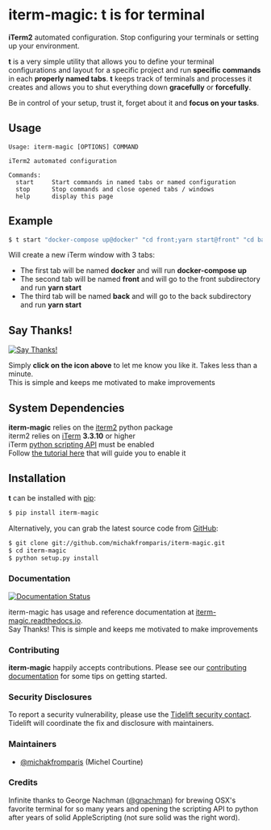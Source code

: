 # iterm-magic: **t** is for terminal

**iTerm2** automated configuration. Stop configuring your terminals or setting up your environment.

**t** is a very simple utility that allows you to define your terminal configurations and layout for a specific project and run **specific commands** in each **properly named tabs**. **t** keeps track of terminals and processes it creates and allows you to shut everything down **gracefully** or **forcefully**.

Be in control of your setup, trust it, forget about it and **focus on your tasks**.

## Usage

```
Usage: iterm-magic [OPTIONS] COMMAND

iTerm2 automated configuration

Commands:
  start		Start commands in named tabs or named configuration
  stop		Stop commands and close opened tabs / windows
  help		display this page
```

## Example

```bash
$ t start "docker-compose up@docker" "cd front;yarn start@front" "cd back;yarn start@back"
```

Will create a new iTerm window with 3 tabs:

- The first tab will be named **docker** and will run **docker-compose up**
- The second tab will be named **front** and will go to the front subdirectory and run **yarn start**
- The third tab will be named **back** and will go to the back subdirectory and run **yarn start**

## Say Thanks!

[![Say Thanks!](https://img.shields.io/badge/Say%20Thanks-!-1EAEDB.svg)](https://saythanks.io/to/michel.courtine@docker.com)

Simply **click on the icon above** to let me know you like it. Takes less than a minute.<br/>
This is simple and keeps me motivated to make improvements

## System Dependencies

**iterm-magic** relies on the [iterm2](https://pypi.org/project/iterm2/) python package<br/>
iterm2 relies on [iTerm](https://www.iterm2.com/) **3.3.10** or higher<br/>
iTerm [python scripting API](https://www.iterm2.com/python-api/) must be enabled<br/>
Follow [the tutorial here](https://www.iterm2.com/python-api/tutorial/index.html#tutorial-index) that will guide you to enable it<br/>

## Installation

**t** can be installed with [pip](https://pip.pypa.io/):

```bash
$ pip install iterm-magic
```

Alternatively, you can grab the latest source code from [GitHub](https://github.com/michakfromparis/iterm-magic):

```bash
$ git clone git://github.com/michakfromparis/iterm-magic.git
$ cd iterm-magic
$ python setup.py install
```

### Documentation

[![Documentation Status](https://readthedocs.org/projects/iterm-magic/badge/?version=latest)](https://iterm-magic.readthedocs.io/en/latest/?badge=latest)

iterm-magic has usage and reference documentation at [iterm-magic.readthedocs.io](https://iterm-magic.readthedocs.io/).<br/>
Say Thanks! This is simple and keeps me motivated to make improvements

### Contributing

**iterm-magic** happily accepts contributions. Please see our [contributing documentation](https://iterm-magic.readthedocs.io/en/latest/contributing.html) for some tips on getting started.

### Security Disclosures

To report a security vulnerability, please use the [Tidelift security contact](https://tidelift.com/security).<br/>
Tidelift will coordinate the fix and disclosure with maintainers.

### Maintainers

- [@michakfromparis](https://github.com/michakfromparis) (Michel Courtine)

### Credits

Infinite thanks to George Nachman ([@gnachman](https://github.com/gnachman)) for brewing OSX's favorite terminal for so many years and opening the scripting API to python after years of solid AppleScripting (not sure solid was the right word).
